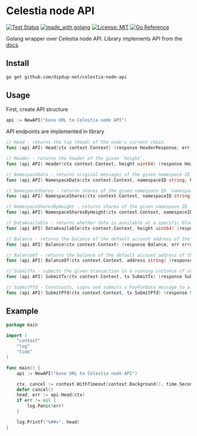 # Celestia node API

[![Test Status](https://github.com/dipdup-net/celestia-node-api/workflows/tests/badge.svg)](https://github.com/dipdup-net/celestia-node-api/actions?query=branch%3Amaster+workflow%3A%22tests%22)
[![made_with golang](https://img.shields.io/badge/made_with-golang-blue.svg)](https://golang.org/)
[![License: MIT](https://img.shields.io/badge/License-MIT-yellow.svg)](https://opensource.org/licenses/MIT)
[![Go Reference](https://pkg.go.dev/badge/github.com/dipdup-net/celestia-node-api.svg)](https://pkg.go.dev/github.com/dipdup-net/celestia-node-api)

Golang wrapper over Celestia node API. Library implements API from the [docs](https://docs.celestia.org/developers/node-api).

## Install

```bash
go get github.com/dipdup-net/celestia-node-api
```

## Usage

First, create API structure

```go
api := NewAPI("base URL to Celestia node API")
```

API endpoints are implemented in library

```go
// Head - returns the tip (head) of the node's current chain.
func (api API) Head(ctx context.Context) (response HeaderResponse, err error)

// Header - returns the header of the given `height`.
func (api API) Header(ctx context.Context, height uint64) (response HeaderResponse, err error) 

// NamespaceData - returns original messages of the given namespace ID `namespaceID` from the given block `height`.
func (api API) NamespaceData(ctx context.Context, namespaceID string, height uint64) (response NamespaceData, err error)

// NamespaceShares - returns shares of the given namespace ID `namespaceID` from the latest block (chain head).
func (api API) NamespaceShares(ctx context.Context, namespaceID string) (response NamespaceData, err error)

// NamespaceSharesByHeight - returns shares of the given namespace ID `namespaceID` from the block of the given `height`.
func (api API) NamespaceSharesByHeight(ctx context.Context, namespaceID string, height uint64) (response NamespaceShares, err error)

// DataAvailable - returns whether data is available at a specific block `height` and the probability that it is available based on the amount of samples collected.
func (api API) DataAvailable(ctx context.Context, height uint64) (response DataAvailableResponse, err error)

// Balance - returns the balance of the default account address of the node.
func (api API) Balance(ctx context.Context) (response Balance, err error)

// BalanceOf - returns the balance of the default account address of the node.
func (api API) BalanceOf(ctx context.Context, address string) (response Balance, err error)

// SubmitTx - submits the given transaction to a running instance of celestia-app.
func (api API) SubmitTx(ctx context.Context, tx SubmitTx) (response SubmittedTx, err error)

// SubmitPfd - Constructs, signs and submits a PayForData message to a running instance of celestia-app. The body of the /submit_pfd request should contain the hex-encoded namespace_id, the hex-encoded data, and the gas_limit as a uint64.
func (api API) SubmitPfd(ctx context.Context, tx SubmitPfd) (response SubmittedPfd, err error)
```

## Example

```go
package main

import (
	"context"
	"log"
	"time"
)

func main() {
	api := NewAPI("base URL to Celestia node API")

	ctx, cancel := context.WithTimeout(context.Background(), time.Second*10)
	defer cancel()
	head, err := api.Head(ctx)
	if err != nil {
		log.Panic(err)
	}

	log.Printf("%##v", head)
}
```